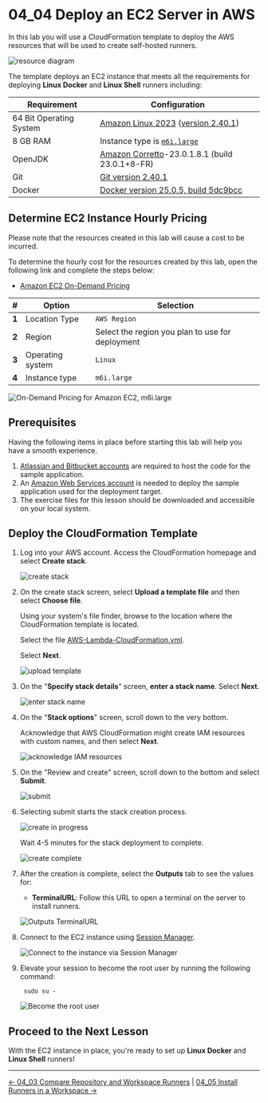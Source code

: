 # 04_04 Deploy an EC2 Server in AWS

In this lab you will use a CloudFormation template to deploy the AWS resources that will be used to create self-hosted runners.

![resource diagram](./images/00-resource-diagram.png)

The template deploys an EC2 instance that meets all the requirements for deploying **Linux Docker** and **Linux Shell** runners including:

| Requirement             | Configuration                          |
|-------------------------|----------------------------------------|
| 64 Bit Operating System | [Amazon Linux 2023](https://aws.amazon.com/linux/amazon-linux-2023/) ([version 2.40.1](https://docs.aws.amazon.com/linux/al2023/release-notes/relnotes-2023.6.20241212.html)) |
| 8 GB RAM | Instance type is [`m6i.large`](https://aws.amazon.com/ec2/instance-types/m6i/) |
| OpenJDK | [Amazon Corretto](https://aws.amazon.com/corretto/)-23.0.1.8.1 (build 23.0.1+8-FR) |
| Git | [Git version 2.40.1](https://git-scm.com/) |
| Docker |  [Docker version 25.0.5, build 5dc9bcc](https://www.docker.com/products/cli/) |

## Determine EC2 Instance Hourly Pricing

Please note that the resources created in this lab will cause a cost to be incurred.

To determine the hourly cost for the resources created by this lab, open the following link and complete the steps below:

- [Amazon EC2 On-Demand Pricing](https://aws.amazon.com/ec2/pricing/on-demand/)

| **#** | **Option**       | **Selection**                                    |
|-------|------------------|--------------------------------------------------|
| **1** | Location Type    | `AWS Region`                                     |
| **2** | Region           | Select the region you plan to use for deployment |
| **3** | Operating system | `Linux`                                          |
| **4** | Instance type    | `m6i.large`                                      |

![On-Demand Pricing for Amazon EC2, m6i.large](./images/00-ec2-instance-pricing.png)

## Prerequisites

Having the following items in place before starting this lab will help you have a smooth experience.

1. [Atlassian and Bitbucket accounts](https://bitbucket.org/product) are required to host the code for the sample application.
1. An [Amazon Web Services account](https://aws.amazon.com/free/) is needed to deploy the sample application used for the deployment target.
1. The exercise files for this lesson should be downloaded and accessible on your local system.

## Deploy the CloudFormation Template

1. Log into your AWS account.  Access the CloudFormation homepage and select **Create stack**.

    ![create stack](./images/01-create-stack.png)

1. On the create stack screen, select **Upload a template file** and then  select **Choose file**.

    Using your system's file finder, browse to the location where the CloudFormation template is located.

    Select the file [AWS-Lambda-CloudFormation.yml](./AWS-Runner-CloudFormation.yml).

    Select **Next**.

    ![upload template](./images/02-upload-template.png)

1. On the "**Specify stack details**" screen, **enter a stack name**.  Select **Next**.

    ![enter stack name](./images/03-enter-stack-name.png)

1. On the "**Stack options**" screen, scroll down to the very bottom.

    Acknowledge that AWS CloudFormation might create IAM resources with custom names, and then select **Next**.

    ![acknowledge IAM resources](./images/04-acknowledge-iam-resources.png)

1. On the "Review and create" screen, scroll down to the bottom and select **Submit**.

    ![submit](./images/05-submit.png)

1. Selecting submit starts the stack creation process.

    ![create in progress](./images/06-create-in-progress.png)

    Wait 4-5 minutes for the stack deployment to complete.

    ![create complete](./images/07-create-complete.png)

1. After the creation is complete, select the **Outputs** tab to see the values for:

    - **TerminalURL**: Follow this URL to open a terminal on the server to install runners.

    ![Outputs TerminalURL](./images/08-outputs.png)

1. Connect to the EC2 instance using [Session Manager](https://docs.aws.amazon.com/AWSEC2/latest/UserGuide/connect-with-systems-manager-session-manager.html).

    ![Connect to the instance via Session Manager](./images/09-connect-to-instance-via-session-manager.png)

1. Elevate your session to become the root user by running the following command:

        sudo su -

    ![Become the root user](./images/10-elevate-session-to-use-root-account.png)

## Proceed to the Next Lesson

With the EC2 instance in place, you're ready to set up **Linux Docker** and **Linux Shell** runners!

<!-- FooterStart -->
---
[← 04_03 Compare Repository and Workspace Runners](../04_03_compare_repository_and_workspace_runners/README.md) | [04_05 Install Runners in a Workspace →](../04_05_install_runners_in_a_workspace/README.md)
<!-- FooterEnd -->
